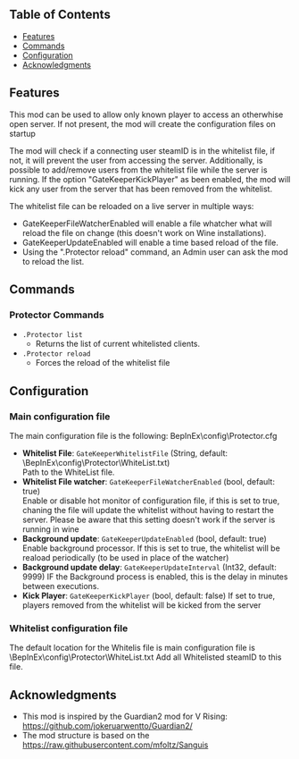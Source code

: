 ## Table of Contents


- [Features](#features)
- [Commands](#commands)
- [Configuration](#configuration)
- [Acknowledgments](#acknowledgments)

## Features

This mod can be used to allow only known player to access an otherwhise open server. 
If not present, the mod will create the configuration files on startup

The mod will check if a connecting user steamID is in the whitelist file, if not, it will prevent the user from accessing the server.
Additionally, is possible to add/remove users from the whitelist file while the server is running.
If the option "GateKeeperKickPlayer" as been enabled, the mod will kick any user from the server that has been removed from the whitelist.

The whitelist file can be reloaded on a live server in multiple ways:
- GateKeeperFileWatcherEnabled will enable a file whatcher what will reload the file on change (this doesn't work on Wine installations).
- GateKeeperUpdateEnabled will enable a time based reload of the file.
- Using the ".Protector reload" command, an Admin user can ask the mod to reload the list.

## Commands

### Protector Commands
- `.Protector list`
  - Returns the list of current whitelisted clients.
- `.Protector reload`
  - Forces the reload of the whitelist file
 
## Configuration

### Main configuration file 
The main configuration file is the following: BepInEx\config\Protector.cfg

- **Whitelist File**: `GateKeeperWhitelistFile` (String, default: \BepInEx\config\Protector\WhiteList.txt)  
  Path to the WhiteList file.
- **Whitelist File watcher**: `GateKeeperFileWatcherEnabled` (bool, default: true)  
  Enable or disable hot monitor of configuration file, if this is set to true, chaning the file will update the whitelist without having to restart the server. Please be aware that this setting doesn't work if the server is running in wine
- **Background update**: `GateKeeperUpdateEnabled` (bool, default: true) 
  Enable background processor. If this is set to true, the whitelist will be reaload periodically (to be used in place of the watcher)
- **Background update delay**: `GateKeeperUpdateInterval` (Int32, default: 9999) 
  IF the Background process is enabled, this is the delay in minutes between executions.
- **Kick Player**: `GateKeeperKickPlayer` (bool, default: false) 
  If set to true, players removed from the whitelist will be kicked from the server
  
### Whitelist configuration file 
The default location for the Whitelis file is main configuration file is \BepInEx\config\Protector\WhiteList.txt
Add all Whitelisted steamID to this file.


## Acknowledgments
- This mod is inspired by the Guardian2 mod for V Rising: https://github.com/jokeruarwentto/Guardian2/
- The mod structure is based on the https://raw.githubusercontent.com/mfoltz/Sanguis
